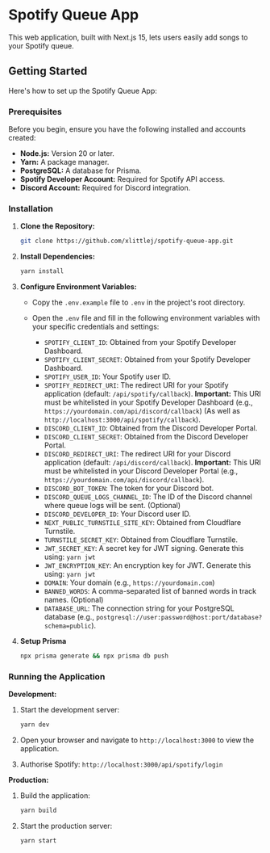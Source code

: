 # Spotify Queue App

This web application, built with Next.js 15, lets users easily add songs to your Spotify queue.

## Getting Started

Here's how to set up the Spotify Queue App:

### Prerequisites

Before you begin, ensure you have the following installed and accounts created:

- **Node.js:** Version 20 or later.
- **Yarn:** A package manager.
- **PostgreSQL:** A database for Prisma.
- **Spotify Developer Account:** Required for Spotify API access.
- **Discord Account:** Required for Discord integration.

### Installation

1.  **Clone the Repository:**

    ```bash
    git clone https://github.com/xlittlej/spotify-queue-app.git
    ```

2.  **Install Dependencies:**

    ```bash
    yarn install
    ```

3.  **Configure Environment Variables:**

    - Copy the `.env.example` file to `.env` in the project's root directory.
    - Open the `.env` file and fill in the following environment variables with your specific credentials and settings:

      - `SPOTIFY_CLIENT_ID`: Obtained from your Spotify Developer Dashboard.
      - `SPOTIFY_CLIENT_SECRET`: Obtained from your Spotify Developer Dashboard.
      - `SPOTIFY_USER_ID`: Your Spotify user ID.
      - `SPOTIFY_REDIRECT_URI`: The redirect URI for your Spotify application (default: `/api/spotify/callback`). **Important:** This URI must be whitelisted in your Spotify Developer Dashboard (e.g., `https://yourdomain.com/api/discord/callback`) (As well as `http://localhost:3000/api/spotify/callback`).
      - `DISCORD_CLIENT_ID`: Obtained from the Discord Developer Portal.
      - `DISCORD_CLIENT_SECRET`: Obtained from the Discord Developer Portal.
      - `DISCORD_REDIRECT_URI`: The redirect URI for your Discord application (default: `/api/discord/callback`). **Important:** This URI must be whitelisted in your Discord Developer Portal (e.g., `https://yourdomain.com/api/discord/callback`).
      - `DISCORD_BOT_TOKEN`: The token for your Discord bot.
      - `DISCORD_QUEUE_LOGS_CHANNEL_ID`: The ID of the Discord channel where queue logs will be sent. (Optional)
      - `DISCORD_DEVELOPER_ID`: Your Discord user ID.
      - `NEXT_PUBLIC_TURNSTILE_SITE_KEY`: Obtained from Cloudflare Turnstile.
      - `TURNSTILE_SECRET_KEY`: Obtained from Cloudflare Turnstile.
      - `JWT_SECRET_KEY`: A secret key for JWT signing. Generate this using: `yarn jwt`
      - `JWT_ENCRYPTION_KEY`: An encryption key for JWT. Generate this using: `yarn jwt`
      - `DOMAIN`: Your domain (e.g., `https://yourdomain.com`)
      - `BANNED_WORDS`: A comma-separated list of banned words in track names. (Optional)
      - `DATABASE_URL`: The connection string for your PostgreSQL database (e.g., `postgresql://user:password@host:port/database?schema=public`).

4.  **Setup Prisma**

    ```bash
    npx prisma generate && npx prisma db push
    ```

### Running the Application

**Development:**

1.  Start the development server:

    ```bash
    yarn dev
    ```

2.  Open your browser and navigate to `http://localhost:3000` to view the application.

3.  Authorise Spotify: `http://localhost:3000/api/spotify/login`

**Production:**

1.  Build the application:

    ```bash
    yarn build
    ```

2.  Start the production server:

    ```bash
    yarn start
    ```
